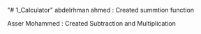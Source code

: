 "# 1_Calculator" 
abdelrhman ahmed : Created summtion function

Asser Mohammed : Created Subtraction and Multiplication